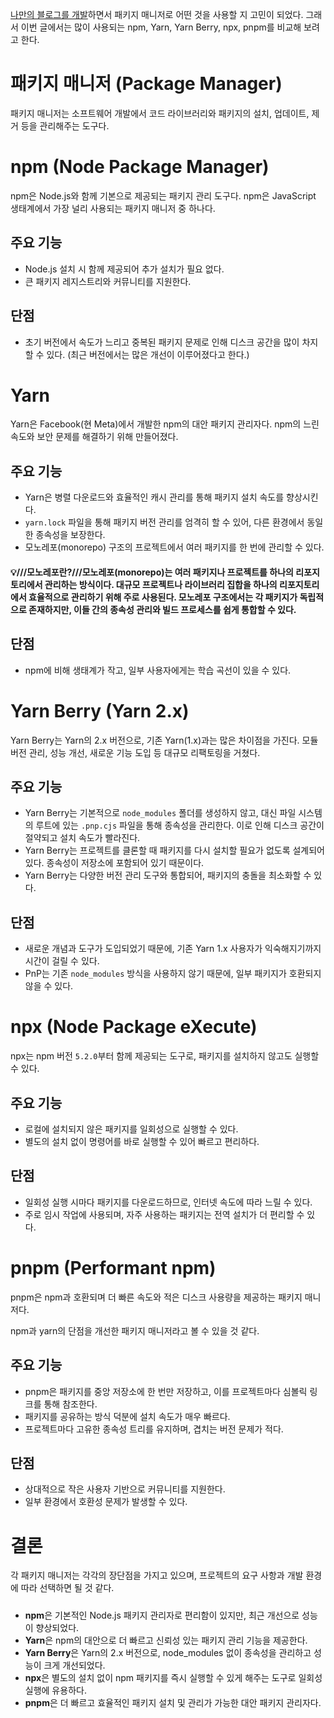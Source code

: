 [나만의 블로그를 개발](/posts/blog-part1)하면서 패키지 매니저로 어떤 것을 사용할 지 고민이 되었다. 그래서 이번 글에서는 많이 사용되는 npm, Yarn, Yarn Berry, npx, pnpm를 비교해 보려고 한다.

# 패키지 매니저 (Package Manager)
패키지 매니저는 소프트웨어 개발에서 코드 라이브러리와 패키지의 설치, 업데이트, 제거 등을 관리해주는 도구다.



# npm (Node Package Manager)
npm은 Node.js와 함께 기본으로 제공되는 패키지 관리 도구다. npm은 JavaScript 생태계에서 가장 널리 사용되는 패키지 매니저 중 하나다.

## 주요 기능
- Node.js 설치 시 함께 제공되어 추가 설치가 필요 없다.
- 큰 패키지 레지스트리와 커뮤니티를 지원한다.

## 단점
- 초기 버전에서 속도가 느리고 중복된 패키지 문제로 인해 디스크 공간을 많이 차지할 수 있다. (최근 버전에서는 많은 개선이 이루어졌다고 한다.)



# Yarn
Yarn은 Facebook(현 Meta)에서 개발한 npm의 대안 패키지 관리자다. npm의 느린 속도와 보안 문제를 해결하기 위해 만들어졌다.

## 주요 기능
- Yarn은 병렬 다운로드와 효율적인 캐시 관리를 통해 패키지 설치 속도를 향상시킨다.
- `yarn.lock` 파일을 통해 패키지 버전 관리를 엄격히 할 수 있어, 다른 환경에서 동일한 종속성을 보장한다.
- 모노레포(monorepo) 구조의 프로젝트에서 여러 패키지를 한 번에 관리할 수 있다.

#### 💡///모노레포란?///모노레포(monorepo)는 여러 패키지나 프로젝트를 하나의 리포지토리에서 관리하는 방식이다. 대규모 프로젝트나 라이브러리 집합을 하나의 리포지토리에서 효율적으로 관리하기 위해 주로 사용된다. 모노레포 구조에서는 각 패키지가 독립적으로 존재하지만, 이들 간의 종속성 관리와 빌드 프로세스를 쉽게 통합할 수 있다.

## 단점
- npm에 비해 생태계가 작고, 일부 사용자에게는 학습 곡선이 있을 수 있다.


# Yarn Berry (Yarn 2.x)
Yarn Berry는 Yarn의 2.x 버전으로, 기존 Yarn(1.x)과는 많은 차이점을 가진다. 모듈 버전 관리, 성능 개선, 새로운 기능 도입 등 대규모 리팩토링을 거쳤다.

## 주요 기능
- Yarn Berry는 기본적으로 `node_modules` 폴더를 생성하지 않고, 대신 파일 시스템의 루트에 있는 `.pnp.cjs` 파일을 통해 종속성을 관리한다. 이로 인해 디스크 공간이 절약되고 설치 속도가 빨라진다.
- Yarn Berry는 프로젝트를 클론할 때 패키지를 다시 설치할 필요가 없도록 설계되어 있다. 종속성이 저장소에 포함되어 있기 때문이다.
- Yarn Berry는 다양한 버전 관리 도구와 통합되어, 패키지의 충돌을 최소화할 수 있다.

## 단점
- 새로운 개념과 도구가 도입되었기 때문에, 기존 Yarn 1.x 사용자가 익숙해지기까지 시간이 걸릴 수 있다.
- PnP는 기존 `node_modules` 방식을 사용하지 않기 때문에, 일부 패키지가 호환되지 않을 수 있다.



# npx (Node Package eXecute)
npx는 npm 버전 `5.2.0`부터 함께 제공되는 도구로, 패키지를 설치하지 않고도 실행할 수 있다.

## 주요 기능
- 로컬에 설치되지 않은 패키지를 일회성으로 실행할 수 있다.
- 별도의 설치 없이 명령어를 바로 실행할 수 있어 빠르고 편리하다.

## 단점
- 일회성 실행 시마다 패키지를 다운로드하므로, 인터넷 속도에 따라 느릴 수 있다.
- 주로 임시 작업에 사용되며, 자주 사용하는 패키지는 전역 설치가 더 편리할 수 있다.



# pnpm (Performant npm)
pnpm은 npm과 호환되며 더 빠른 속도와 적은 디스크 사용량을 제공하는 패키지 매니저다.

npm과 yarn의 단점을 개선한 패키지 매니저라고 볼 수 있을 것 같다.

## 주요 기능
- pnpm은 패키지를 중앙 저장소에 한 번만 저장하고, 이를 프로젝트마다 심볼릭 링크를 통해 참조한다.
- 패키지를 공유하는 방식 덕분에 설치 속도가 매우 빠르다.
- 프로젝트마다 고유한 종속성 트리를 유지하며, 겹치는 버전 문제가 적다.

## 단점
- 상대적으로 작은 사용자 기반으로 커뮤니티를 지원한다.
- 일부 환경에서 호환성 문제가 발생할 수 있다.



# 결론
각 패키지 매니저는 각각의 장단점을 가지고 있으며, 프로젝트의 요구 사항과 개발 환경에 따라 선택하면 될 것 같다.
#####
- **npm**은 기본적인 Node.js 패키지 관리자로 편리함이 있지만, 최근 개선으로 성능이 향상되었다.
- **Yarn**은 npm의 대안으로 더 빠르고 신뢰성 있는 패키지 관리 기능을 제공한다.
- **Yarn Berry**은 Yarn의 2.x 버전으로, node_modules 없이 종속성을 관리하고 성능이 크게 개선되었다.
- **npx**은 별도의 설치 없이 npm 패키지를 즉시 실행할 수 있게 해주는 도구로 일회성 실행에 유용하다.
- **pnpm**은 더 빠르고 효율적인 패키지 설치 및 관리가 가능한 대안 패키지 관리자다.